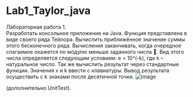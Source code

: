 # Lab1_Taylor_java
Лабораторная работа 1.  
Разработать консольное приложение на Java.
Функция представлена в виде своего ряда Тейлора. Вычислить приближённое значение суммы этого бесконечного ряда. Вычисления заканчивать, когда очередное слагаемое окажется по модулю меньше заданного числа . Вид этого числа определяется  следующим условием:
 e = 10^(-k), где k – натуральное число. 
Так же вычислить результат через стандартные функции.
Значения x и k ввести с клавиатуры. 
Вывод результата осуществить с k знаками после десятичной точки.
![image](https://user-images.githubusercontent.com/93100344/201191240-638196bb-4372-4341-9961-dc0ccaa098ca.png)

 
(дополнительно UnitTest). 
